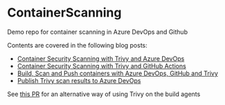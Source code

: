 # ContainerScanning
Demo repo for container scanning in Azure DevOps and Github

Contents are covered in the following blog posts:

- [Container Security Scanning with Trivy and Azure DevOps](https://lgulliver.github.io/container-security-scanning-with-trivy-in-azure-devops/)
- [Container Security Scanning with Trivy and GitHub Actions](https://lgulliver.github.io/container-security-scanning-with-trivy-and-github-actions/)
- [Build, Scan and Push containers with Azure DevOps, GitHub and Trivy](https://lgulliver.github.io/bulid-scan-and-push-containers/)
- [Publish Trivy scan results to Azure DevOps](https://lgulliver.github.io/trivy-scan-results-to-azure-devops/)

See [this PR](https://github.com/lgulliver/ContainerScanning/pull/1) for an alternative way of using Trivy on the build agents
